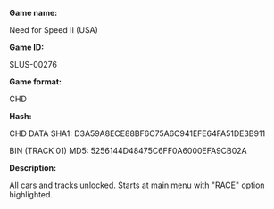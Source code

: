 **Game name:**

Need for Speed II (USA)

**Game ID:**

SLUS-00276

**Game format:**

CHD

**Hash:**

CHD DATA SHA1: D3A59A8ECE88BF6C75A6C941EFE64FA51DE3B911

BIN (TRACK 01) MD5: 5256144D48475C6FF0A6000EFA9CB02A

**Description:**

All cars and tracks unlocked. Starts at main menu with "RACE" option highlighted.